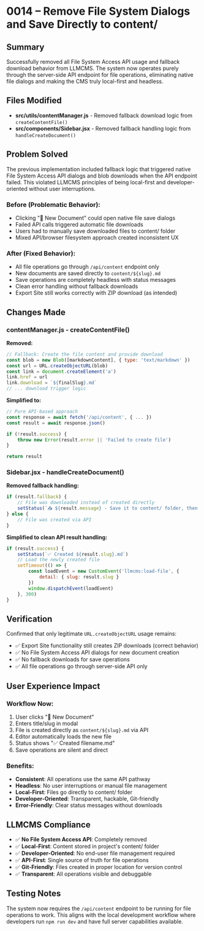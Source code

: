 # 0014 – Remove File System Dialogs and Save Directly to content/

## Summary

Successfully removed all File System Access API usage and fallback download behavior from LLMCMS. The system now operates purely through the server-side API endpoint for file operations, eliminating native file dialogs and making the CMS truly local-first and headless.

## Files Modified

- **src/utils/contentManager.js** - Removed fallback download logic from `createContentFile()`
- **src/components/Sidebar.jsx** - Removed fallback handling logic from `handleCreateDocument()`

## Problem Solved

The previous implementation included fallback logic that triggered native File System Access API dialogs and blob downloads when the API endpoint failed. This violated LLMCMS principles of being local-first and developer-oriented without user interruptions.

### Before (Problematic Behavior):
- Clicking "📝 New Document" could open native file save dialogs
- Failed API calls triggered automatic file downloads
- Users had to manually save downloaded files to content/ folder
- Mixed API/browser filesystem approach created inconsistent UX

### After (Fixed Behavior):
- All file operations go through `/api/content` endpoint only
- New documents are saved directly to `content/${slug}.md`
- Save operations are completely headless with status messages
- Clean error handling without fallback downloads
- Export Site still works correctly with ZIP download (as intended)

## Changes Made

### contentManager.js - createContentFile()

**Removed:**
```javascript
// Fallback: Create the file content and provide download
const blob = new Blob([markdownContent], { type: 'text/markdown' })
const url = URL.createObjectURL(blob)
const link = document.createElement('a')
link.href = url
link.download = `${finalSlug}.md`
// ... download trigger logic
```

**Simplified to:**
```javascript
// Pure API-based approach
const response = await fetch('/api/content', { ... })
const result = await response.json()

if (!result.success) {
    throw new Error(result.error || 'Failed to create file')
}

return result
```

### Sidebar.jsx - handleCreateDocument()

**Removed fallback handling:**
```javascript
if (result.fallback) {
    // File was downloaded instead of created directly
    setStatus(`📥 ${result.message} - Save it to content/ folder, then reload this page.`)
} else {
    // File was created via API  
}
```

**Simplified to clean API result handling:**
```javascript
if (result.success) {
    setStatus(`✅ Created ${result.slug}.md`)
    // Load the newly created file
    setTimeout(() => {
        const loadEvent = new CustomEvent('llmcms:load-file', {
            detail: { slug: result.slug }
        })
        window.dispatchEvent(loadEvent)
    }, 300)
}
```

## Verification

Confirmed that only legitimate `URL.createObjectURL` usage remains:
- ✅ Export Site functionality still creates ZIP downloads (correct behavior)
- ✅ No File System Access API dialogs for new document creation
- ✅ No fallback downloads for save operations
- ✅ All file operations go through server-side API only

## User Experience Impact

### Workflow Now:
1. User clicks "📝 New Document"
2. Enters title/slug in modal
3. File is created directly as `content/${slug}.md` via API
4. Editor automatically loads the new file
5. Status shows "✅ Created filename.md"
6. Save operations are silent and direct

### Benefits:
- **Consistent**: All operations use the same API pathway
- **Headless**: No user interruptions or manual file management
- **Local-First**: Files go directly to content/ folder
- **Developer-Oriented**: Transparent, hackable, Git-friendly
- **Error-Friendly**: Clear status messages without downloads

## LLMCMS Compliance

- ✅ **No File System Access API**: Completely removed
- ✅ **Local-First**: Content stored in project's content/ folder
- ✅ **Developer-Oriented**: No end-user file management required
- ✅ **API-First**: Single source of truth for file operations
- ✅ **Git-Friendly**: Files created in proper location for version control
- ✅ **Transparent**: All operations visible and debuggable

## Testing Notes

The system now requires the `/api/content` endpoint to be running for file operations to work. This aligns with the local development workflow where developers run `npm run dev` and have full server capabilities available. 